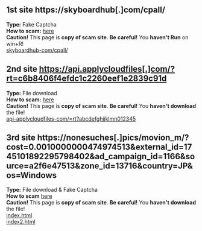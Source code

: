 ## 1st site https://skyboardhub[.]com/cpall/  
**Type:** Fake Captcha    
**How to scam:** [here](./skyboardhub-com/description.md)  
**Caution!** This page is **copy of scam site**. **Be careful!** You **haven't Run** on win+R!  
[skyboardhub-com/cpall/](./skyboardhub-com/cpall/)  

## 2nd site https://api.applycloudfiles[.]com/?rt=c6b8406f4efdc1c2260eef1e2839c91d  
**Type:** File download  
**How to scam:** [here](./api-applycloudfiles-com/description.md)  
**Caution!** This page is **copy of scam site**. **Be careful!** You **haven't download** the file!  
[api-applycloudfiles-com/=rt?abcdefghijklmn012345](./api-applycloudfiles-com/%3Frt%3Dabcdefghijklmn012345/index.html)

## 3rd site https://nonesuches[.]pics/movion_m/?cost=0.0010000000474974513&external_id=1745101892295798402&ad_campaign_id=1166&source=a2f6e47513&zone_id=13716&country=JP&os=Windows  
**Type:** File download & Fake Captcha  
**How to scam** [here](nonesuches-pics/description.md)  
**Caution!** This page is **copy of scam site**. **Be careful!** You **haven't download** the file!  
[index.html](./nonesuches-pics/movion_m/?cost=0.0010000000474974513&external_id=1745101892295798402&ad_campaign_id=1166&source=a2f6e47513&zone_id=13716&country=JP&os=Windows/index.html)  
[index2.html](./nonesuches-pics/movion_m/?cost=0.0010000000474974513&external_id=1745101892295798402&ad_campaign_id=1166&source=a2f6e47513&zone_id=13716&country=JP&os=Windows/index2.html)
